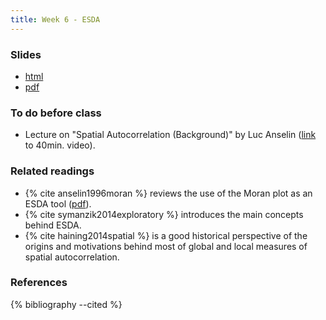 ```yaml
---
title: Week 6 - ESDA
---
```


### Slides

- [html](../slides/lecture_06.html)
- [pdf](../slides/lecture_06.pdf)

### To do before class

* Lecture on "Spatial Autocorrelation (Background)" by Luc Anselin
  ([link](https://geodacenter.asu.edu/spatial-autocor-1) to 40min. video).

### Related readings

* {% cite anselin1996moran %} reviews the use of the Moran
  plot as an ESDA tool
  ([pdf](http://dces.wisc.edu/wp-content/uploads/sites/30/2013/08/W4_Anselin1996.pdf)).
* {% cite symanzik2014exploratory %} introduces the main concepts behind ESDA.
* {% cite haining2014spatial %} is a good historical perspective of the
  origins and motivations behind most of global and local measures of spatial
  autocorrelation.

### References

{% bibliography --cited %}


